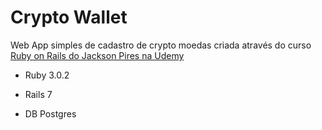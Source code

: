# Crypto Wallet

Web App simples de cadastro de crypto moedas criada através do curso [Ruby on Rails do Jackson Pires na Udemy](https://www.udemy.com/course/rubyonrails-5x/)

* Ruby 3.0.2

* Rails 7

* DB Postgres
